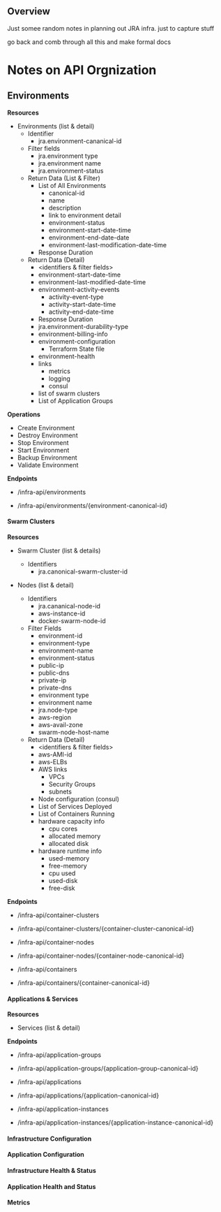  ## Overview
 
 Just somee random notes in planning out JRA infra.  just to capture stuff
 
 go back and comb through all this and make formal docs
 
# Notes on API Orgnization

## Environments

**Resources**

* Environments (list & detail)
  - Identifier
    + jra.environment-cananical-id
  - Filter fields
    + jra.environment type
    + jra.environment name
    + jra.environment-status
  - Return Data (List & Filter)
     + List of All Environments
       - canonical-id
       - name
       - description
       - link to environment detail
       - environment-status
       - environment-start-date-time
       - environment-end-date-date
       - environment-last-modification-date-time
     * Response Duration
  - Return Data (Detail)
     + <identifiers & filter fields>
     + environment-start-date-time
     + environment-last-modified-date-time
     + environment-activity-events
       + activity-event-type
       + activity-start-date-time
       + activity-end-date-time
     + Response Duration
     + jra.environment-durability-type
     + environment-billing-info
     + environment-configuration
       + Terraform State file
     + environment-health
     + links
       - metrics
       - logging
       - consul
     + list of swarm clusters
     + List of Application Groups
    
**Operations**
  - Create Environment
  - Destroy Environment
  - Stop Environment
  - Start Environment
  - Backup Environment
  - Validate Environment
  
**Endpoints**

* /infra-api/environments

* /infra-api/environments/{environment-canonical-id}

#### Swarm Clusters

**Resources**

* Swarm Cluster (list & details)
  - Identifiers
    + jra.canonical-swarm-cluster-id

* Nodes (list & detail)
  - Identifiers
    + jra.cananical-node-id
    + aws-instance-id
    + docker-swarm-node-id
  - Filter Fields
    + environment-id
    + environment-type
    + environment-name
    + environment-status
    + public-ip
    + public-dns
    + private-ip
    + private-dns
    + environment type
    + environment name
    + jra.node-type
    + aws-region
    + aws-avail-zone
    + swarm-node-host-name
  - Return Data (Detail)
     + <identifiers & filter fields>
     + aws-AMI-id
     + aws-ELBs
     + AWS links
       - VPCs
       - Security Groups
       - subnets
     + Node configuration (consul)
     + List of Services Deployed
     + List of Containers Running
     + hardware capacity info
       + cpu cores
       + allocated memory
       + allocated disk
     + hardware runtime info
       + used-memory
       + free-memory
       + cpu used
       + used-disk
       + free-disk

**Endpoints**

* /infra-api/container-clusters

* /infra-api/container-clusters/{container-cluster-canonical-id}

* /infra-api/container-nodes

* /infra-api/container-nodes/{container-node-canonical-id}

* /infra-api/containers

* /infra-api/containers/{container-canonical-id}


#### Applications & Services

**Resources**
* Services (list & detail)

**Endpoints**

* /infra-api/application-groups

* /infra-api/application-groups/{application-group-canonical-id}

* /infra-api/applications

* /infra-api/applications/{application-canonical-id}

* /infra-api/application-instances

* /infra-api/application-instances/{application-instance-canonical-id}

#### Infrastructure Configuration

#### Application Configuration

#### Infrastructure Health & Status

#### Application Health and Status

#### Metrics
